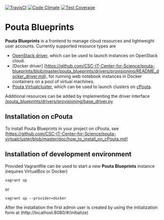 [![TravisCI](https://travis-ci.org/CSC-IT-Center-for-Science/pouta-blueprints.svg)](https://travis-ci.org/CSC-IT-Center-for-Science/pouta-blueprints/) [![Code Climate](https://codeclimate.com/github/CSC-IT-Center-for-Science/pouta-blueprints/badges/gpa.svg)](https://codeclimate.com/github/CSC-IT-Center-for-Science/pouta-blueprints) [![Test Coverage](https://codeclimate.com/github/CSC-IT-Center-for-Science/pouta-blueprints/badges/coverage.svg)](https://codeclimate.com/github/CSC-IT-Center-for-Science/pouta-blueprints)

# Pouta Blueprints

**Pouta Blueprints** is a frontend to manage cloud resources and lightweight user
accounts.
Currently supported resource types are 
 - [OpenStack driver](https://github.com/CSC-IT-Center-for-Science/pouta-blueprints/blob/master/pouta_blueprints/drivers/provisioning/openstack_driver.py),
    which can be used to launch instances on OpenStack cloud.
 - [Docker driver] (https://github.com/CSC-IT-Center-for-Science/pouta-blueprints/blob/master/pouta_blueprints/drivers/provisioning/README_docker_driver.md),
    for running web notebook instances in Docker containers on a pool of virtual machines. 
 - [Pouta Virtualcluster](https://github.com/CSC-IT-Center-for-Science/pouta-virtualcluster),
    which can be used to launch clusters on [cPouta](https://research.csc.fi/pouta-iaas-cloud).
    
Additional resources can be added by implementing the driver interface [/pouta_blueprints/drivers/provisioning/base_driver.py](https://github.com/CSC-IT-Center-for-Science/pouta-blueprints/blob/master/pouta_blueprints/drivers/provisioning/base_driver.py)

## Installation on cPouta ##

To install Pouta Blueprints in your project on cPouta, see [https://github.com/CSC-IT-Center-for-Science/pouta-virtualcluster/blob/master/doc/how_to_install_on_cPouta.md]

## Installation of development environment ##

Provided Vagrantfile can be used to start a new **Pouta Blueprints** instance
(requires VirtualBox or Docker)

    vagrant up

or

    vagrant up --provider=docker

After the installation the first admin user is created by using the
initialization form at (http://localhost:8080/#/initialize)
